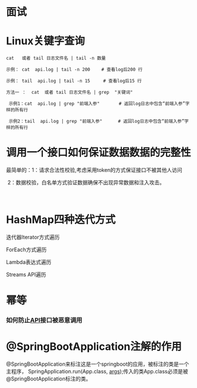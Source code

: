 # 面试

# Linux关键字查询

```
cat   或者 tail 日志文件名 | tail -n 数量
 
示例： cat  api.log | tail -n 200　　 # 查看log后200 行
 
示例： tail  api.log | tail -n 15     # 查看log后15 行
 
方法一 ：  cat  或者 tail 日志文件名 | grep  "关键词"
 
 示例1：cat  api.log | grep "前端入参"　　    # 返回log日志中包含“前端入参”字样的所有行
 
 示例2：tail  api.log | grep "前端入参"      # 返回log日志中包含“前端入参”字样的所有行

```

# 调用一个接口如何保证数据数据的完整性

最简单的：1：请求合法性校验,考虑采用token的方式保证接口不被其他人访问

​                   2：数据校验，白名单方式验证数据确保不出现异常数据和注入攻击。

​                   

# HashMap四种迭代方式

迭代器Iterator方式遍历

ForEach方式遍历

Lambda表达式遍历

Streams API遍历

# 幂等





### 如何防止[API](https://so.csdn.net/so/search?q=API&spm=1001.2101.3001.7020)接口被恶意调用









# @SpringBootApplication注解的作用

@SpringBootApplication来标注这是一个springboot的应用，被标注的类是一个主程序， SpringApplication.run(App.class, [args](https://so.csdn.net/so/search?q=args&spm=1001.2101.3001.7020));传入的类App.class必须是被@SpringBootApplication标注的类。

